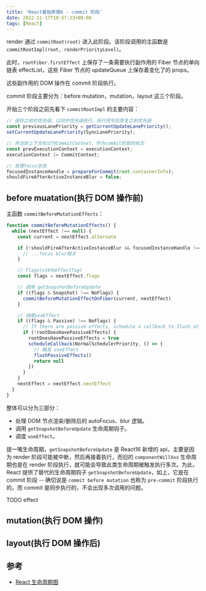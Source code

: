 ```yaml
---
title: 'React基础原理6 - commit 阶段'
date: 2022-11-17T10:57:23+08:00
tags: [React]
---
```


render 通过 `commitRoot(root)` 进入此阶段。该阶段调用的主函数是 `commitRootImpl(root, renderPriorityLevel)`。

此时，`rootFiber.firstEffect` 上保存了一条需要执行副作用的 Fiber 节点的单向链表 effectList，这些 Fiber 节点的 updateQueue 上保存着变化了的 props。

这些副作用的 DOM 操作在 commit 阶段执行。

commit 阶段主要分为：before mutation，mutation，layout 这三个阶段。

开始三个阶段之前先看下 `commitRootImpl` 的主要内容：

```JavaScript
// 保存之前的优先级，以同步优先级执行，执行完毕后恢复之前优先级
const previousLanePriority = getCurrentUpdateLanePriority();
setCurrentUpdateLanePriority(SyncLanePriority);

// 将当前上下文标记为CommitContext，作为commit阶段的标志
const prevExecutionContext = executionContext;
executionContext |= CommitContext;

// 处理focus状态
focusedInstanceHandle = prepareForCommit(root.containerInfo);
shouldFireAfterActiveInstanceBlur = false;
```

## before muatation(执行 DOM 操作前)

主函数 `commitBeforeMutationEffects`：

```JavaScript
function commitBeforeMutationEffects() {
  while (nextEffect !== null) {
    const current = nextEffect.alternate

    if (!shouldFireAfterActiveInstanceBlur && focusedInstanceHandle !== null) {
      // ...focus blur相关
    }

    // flags(v16叫effectTag)
    const flags = nextEffect.flags

    // 调用 getSnapshotBeforeUpdate
    if ((flags & Snapshot) !== NoFlags) {
      commitBeforeMutationEffectOnFiber(current, nextEffect)
    }

    // 调度useEffect
    if ((flags & Passive) !== NoFlags) {
      // If there are passive effects, schedule a callback to flush at the earliest opportunity.
      if (!rootDoesHavePassiveEffects) {
        rootDoesHavePassiveEffects = true
        scheduleCallback(NormalSchedulerPriority, () => {
          // 触发 useEffect
          flushPassiveEffects()
          return null
        })
      }
    }
    nextEffect = nextEffect.nextEffect
  }
}
```

整体可以分为三部分：

- 处理 DOM 节点渲染/删除后的 autoFocus、blur 逻辑。
- 调用 `getSnapshotBeforeUpdate` 生命周期钩子。
- 调度 `useEffect`。

提一嘴生命周期，`getSnapshotBeforeUpdate` 是 React16 新增的 api，主要是因为 render 阶段可能被中断，然后再接着执行，而旧的 `componentWillXxx` 生命周期也是在 render 阶段执行，就可能会导致此类生命周期被触发执行多次。为此，React 提供了替代的生命周期钩子 `getSnapshotBeforeUpdate`，如上，它是在 commit 阶段 -- 确切说是 `commit before mutation` 也称为 `pre-commit` 阶段执行的，而 commit 是同步执行的，不会出现多次调用的问题。

TODO effect

## mutation(执行 DOM 操作)

## layout(执行 DOM 操作后)

## 参考

- [React 生命周期图](https://projects.wojtekmaj.pl/react-lifecycle-methods-diagram/)
